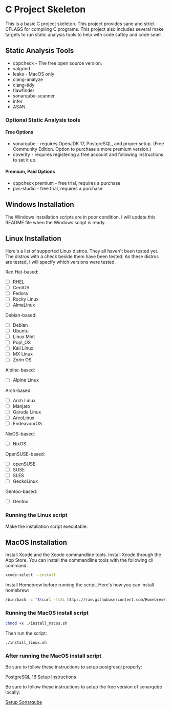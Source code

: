 # C Project Skeleton

This is a basic C project skeleton. This project provides sane and strict CFLAGS for compiling C programs. This project also includes several make targets to run static analysis tools to help with code saftey and code smell.

## Static Analysis Tools

- cppcheck - The free open source version.
- valgrind
- leaks - MacOS only
- clang-analyze
- clang-tidy
- flawfinder
- sonarqube-scanner
- infer
- ASAN

### Optional Static Analysis tools

#### Free Options

- sonarqube - requires OpenJDK 17, PostgreSQL, and proper setup. (Free Community Edition. Option to purchase a more premium version.)
- coverity - requires registering a free account and following instructions to set it up.

#### Premium, Paid Options

- cppcheck premium - free trial, requires a purchase
- pvs-studio - free trial, requires a purchase

## Windows Installation

The Windows installation scripts are in poor condition. I will update this README file when the Windows script is ready.

## Linux Installation

Here's a list of supported Linux distros. They all haven't been tested yet. The distros with a check beside them have been tested. As these distros are tested, I will specify which versions were tested.

Red Hat-based:

- [ ] RHEL
- [ ] CentOS
- [ ] Fedora
- [ ] Rocky Linux
- [ ] AlmaLinux

Debian-based:

- [ ] Debian
- [ ] Ubuntu
- [ ] Linux Mint
- [ ] Pop!_OS
- [ ] Kali Linux
- [ ] MX Linux
- [ ] Zorin OS

Alpine-based:

- [ ] Alpine Linux

Arch-based:

- [ ] Arch Linux
- [ ] Manjaro
- [ ] Garuda Linux
- [ ] ArcoLinux
- [ ] EndeavourOS

NixOS-based:

- [ ] NixOS

OpenSUSE-based:

- [ ] openSUSE
- [ ] SUSE
- [ ] SLES
- [ ] GeckoLinux

Gentoo-based:

- [ ] Gentoo

### Running the Linux script

Make the installation script executable:

## MacOS Installation

Install Xcode and the Xcode commandline tools. Install Xcode through the App Store. You can install the commandline tools with the following cli command:

```bash
xcode-select --install
```

Install Homebrew before running the script. Here's how you can install homebrew:

```bash
/bin/bash -c "$(curl -fsSL https://raw.githubusercontent.com/Homebrew/install/HEAD/install.sh)"
```

### Running the MacOS install script

```bash
chmod +x ./install_macos.sh
```

Then run the script:

```bash
./install_linux.sh
```

### After running the MacOS install script

Be sure to follow these instructions to setup postgresql properly:

[PostgreSQL 16 Setup Instructions](https://medium.com/@abhinavsinha_/download-and-configure-postgresql16-on-macos-d41dc49217b6)

Be sure to follow these instructions to setup the free version of sonarqube locally:

[Setup Sonarqube](https://techblost.com/how-to-setup-sonarqube-locally-on-mac/)
